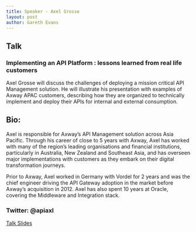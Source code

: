 ```yaml
---
title: Speaker - Axel Grosse
layout: post
author: Gareth Evans
---
```


## Talk
  
### Implementing an API Platform : lessons learned from real life customers
 
Axel Grosse will discuss the challenges of deploying a mission critical API Management solution. He will illustrate his presentation with examples of Axway APAC customers, describing how they are organized to technically implement and deploy their APIs for internal and external consumption.

## Bio:
 
Axel is responsible for Axway’s API Management solution across Asia Pacific. Through his career of close to 5 years with Axway, Axel has worked with many of the region’s leading organisations and financial institutions, particularly in Australia, New Zealand and Southeast Asia, and has overseen major implementations with customers as they embark on their digital transformation journeys.

Prior to Axway, Axel worked in Germany with Vordel for 2 years and was the chief engineer driving the API Gateway adoption in the market before Axway’s acquisition in 2012. Axel has also spent 10 years at Oracle, covering the Middleware and Integration stack.

### Twitter: @apiaxl



[Talk Slides](/slides/grosse_api_platform.pdf)
